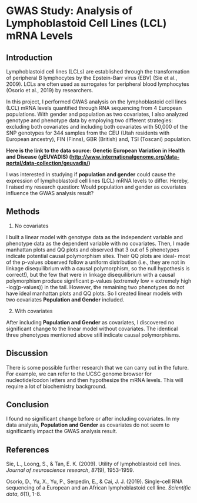 # GWAS Study: Analysis of Lymphoblastoid Cell Lines (LCL) mRNA Levels

## Introduction

Lymphoblastoid cell lines (LCLs) are established through the transformation of peripheral B lymphocytes by the Epstein-Barr virus (EBV) (Sie et al., 2009). LCLs are often used as surrogates for peripheral blood lymphocytes (Osorio et al., 2019) by researchers.

In this project, I performed GWAS analysis on the lymphoblastoid cell lines (LCL) mRNA levels quantified through RNA sequencing from 4 European populations. With gender and population as two covariates, I also analyzed genotype and phenotype data by employing two different strategies: excluding both covariates and including both covariates with 50,000 of the SNP genotypes for 344 samples from the CEU (Utah residents with European ancestry), FIN (Finns), GBR (British) and, TSI (Toscani) population.

**Here is the link to the data source: Genetic European Variation in Health and Disease (gEUVADIS) (http://www.internationalgenome.org/data-portal/data-collection/geuvadis/)**

I was interested in studying if **population and gender** could cause the expression of lymphoblastoid cell lines (LCL) mRNA levels to differ. Hereby, I raised my research question: Would population and gender as covariates influence the GWAS analysis result?

## Methods

1. No covariates

I built a linear model with genotype data as the independent variable and phenotype data as the dependent variable with no covariates. Then, I made manhattan plots and QQ plots and observed that 3 out of 5 phenotypes indicate potential causal polymorphism sites. Their QQ plots are ideal- most of the p-values observed follow a uniform distribution (i.e., they are not in linkage disequilibrium with a causal polymorphism, so the null hypothesis is correct!), but the few that were in linkage disequilibrium with a causal polymorphism produce significant p-values (extremely low = extremely high -log(p-values)) in the tail. However, the remaining two phenotypes do not have ideal manhattan plots and QQ plots. So I created linear models with two covariates **Population and Gender** included.

2. With covariates

After including **Population and Gender** as covariates, I discovered no significant change to the linear model without covariates. The identical three phenotypes mentioned above still indicate causal polymorphisms.

## Discussion

There is some possible further research that we can carry out in the future. For example, we can refer to the UCSC genome browser for nucleotide/codon letters and then hypothesize the mRNA levels. This will require a lot of biochemistry background.

## Conclusion

I found no significant change before or after including covariates. In my data analysis, **Population and Gender** as covariates do not seem to significantly impact the GWAS analysis result.

## References

Sie, L., Loong, S., & Tan, E. K. (2009). Utility of lymphoblastoid cell lines. *Journal of neuroscience research*, *87*(9), 1953-1959.

Osorio, D., Yu, X., Yu, P., Serpedin, E., & Cai, J. J. (2019). Single-cell RNA sequencing of a European and an African lymphoblastoid cell line. *Scientific data*, *6*(1), 1-8.
